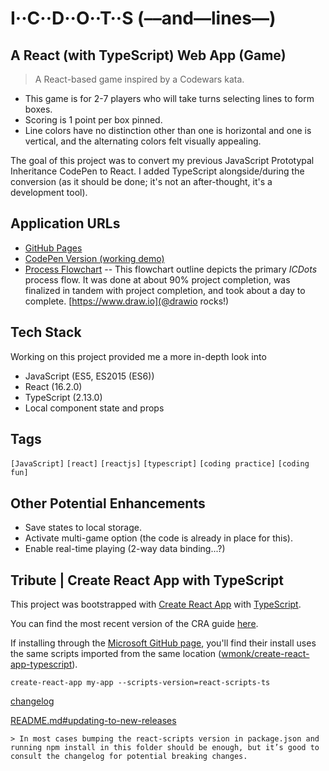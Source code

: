 # I··C··D··O··T··S (––and––lines––)

## A React (with TypeScript) Web App (Game)

> A React-based game inspired by a Codewars kata.

  - This game is for 2-7 players who will take turns selecting lines to form boxes.
  - Scoring is 1 point per box pinned.
  - Line colors have no distinction other than one is horizontal and one is vertical, and the alternating colors felt visually appealing.

The goal of this project was to convert my previous JavaScript Prototypal Inheritance CodePen to React.
I added TypeScript alongside/during the conversion (as it should be done; it's not an after-thought, it's a development tool).

## Application URLs

  - [GitHub Pages](https://github.com/KDCinfo/icdots/)
  - [CodePen Version (working demo)](https://codepen.io/KeithDC/pen/OzdoLv/)
  - [Process Flowchart](https://www.draw.io/?lightbox=1&highlight=0000ff&layers=1&nav=1&title=icdots.xml#Uhttps%3A%2F%2Fdrive.google.com%2Fuc%3Fid%3D1sRE6F_TaY1wr99M4WZ0dOCoF65AiMdKT%26export%3Ddownload) -- This flowchart outline depicts the primary *ICDots* process flow. It was done at about 90% project completion, was finalized in tandem with project completion, and took about a day to complete. [https://www.draw.io](@drawio rocks!)

## Tech Stack

Working on this project provided me a more in-depth look into
  - JavaScript (ES5, ES2015 (ES6))
  - React (16.2.0)
  - TypeScript (2.13.0)
  - Local component state and props

## Tags

`[JavaScript]` `[react]` `[reactjs]` `[typescript]` `[coding practice]` `[coding fun]`

## Other Potential Enhancements
  - Save states to local storage.
  - Activate multi-game option (the code is already in place for this).
  - Enable real-time playing (2-way data binding...?)

## Tribute | Create React App with TypeScript

This project was bootstrapped with [Create React App](https://github.com/facebookincubator/create-react-app) with [TypeScript](https://github.com/wmonk/create-react-app-typescript).

You can find the most recent version of the CRA guide [here](https://github.com/facebookincubator/create-react-app/blob/master/packages/react-scripts/template/README.md).

If installing through the [Microsoft GitHub page](https://github.com/Microsoft/TypeScript-React-Starter), you'll find their install uses the same scripts imported from the same location ([wmonk/create-react-app-typescript](https://github.com/wmonk/create-react-app-typescript)).

  `create-react-app my-app --scripts-version=react-scripts-ts`

  [changelog](https://github.com/wmonk/create-react-app-typescript#changelog)

  [README.md#updating-to-new-releases](https://github.com/wmonk/create-react-app-typescript/blob/master/packages/react-scripts/template/README.md#updating-to-new-releases)

    > In most cases bumping the react-scripts version in package.json and running npm install in this folder should be enough, but it’s good to consult the changelog for potential breaking changes.
